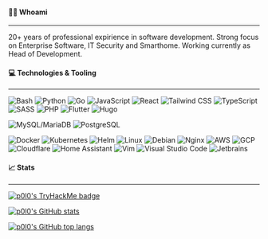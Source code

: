 #### 👨‍💻 Whoami

---

20+ years of professional expirience in software development. Strong focus on Enterprise Software, IT Security and Smarthome. Working currently as Head of Development.

#### 💻 Technologies & Tooling

---

![Bash](https://img.shields.io/badge/Bash-4EAA25?logo=gnubash&logoColor=white&style=for-the-badge)
![Python](https://img.shields.io/badge/Python-3776AB?logo=python&logoColor=white&style=for-the-badge)
![Go](https://img.shields.io/badge/Go-00ADD8?logo=go&logoColor=white&style=for-the-badge)
![JavaScript](https://img.shields.io/badge/JavaScript-F7DF1E?logo=javascript&logoColor=black&style=for-the-badge)
![React](https://img.shields.io/badge/React-61DAFB?logo=react&logoColor=black&style=for-the-badge)
![Tailwind CSS](https://img.shields.io/badge/Tailwind%20CSS-06B6D4?logo=tailwindcss&logoColor=white&style=for-the-badge)
![TypeScript](https://img.shields.io/badge/TypeScript-3178C6?logo=typescript&logoColor=white&style=for-the-badge)
![SASS](https://img.shields.io/badge/SASS-CC6699?logo=sass&logoColor=white&style=for-the-badge)
![PHP](https://img.shields.io/badge/PHP-777BB4?logo=php&logoColor=white&style=for-the-badge)
![Flutter](https://img.shields.io/badge/Flutter-02569B?logo=flutter&logoColor=white&style=for-the-badge)
![Hugo](https://img.shields.io/badge/Hugo-FF4088?logo=hugo&logoColor=white&style=for-the-badge)

![MySQL/MariaDB](https://img.shields.io/badge/MySQL%2FMariaDB-003545?logo=mariadb&logoColor=white&style=for-the-badge)
![PostgreSQL](https://img.shields.io/badge/PostgreSQL-4169E1?logo=postgresql&logoColor=white&style=for-the-badge)

<!--
![OWASP](https://img.shields.io/badge/OWASP-000000?logo=owasp&logoColor=white&style=for-the-badge)
![TryHackMe](https://img.shields.io/badge/TryHackMe-212C42?logo=tryhackme&logoColor=white&style=for-the-badge)
-->

![Docker](https://img.shields.io/badge/Docker-2496ED?logo=docker&logoColor=white&style=for-the-badge)
![Kubernetes](https://img.shields.io/badge/Kubernetes-326CE5?logo=kubernetes&logoColor=white&style=for-the-badge)
![Helm](https://img.shields.io/badge/Helm-0F1689?logo=helm&logoColor=white&style=for-the-badge)
![Linux](https://img.shields.io/badge/Linux-FCC624?logo=linux&logoColor=black&style=for-the-badge)
![Debian](https://img.shields.io/badge/Debian-A81D33?logo=debian&logoColor=white&style=for-the-badge)
![Nginx](https://img.shields.io/badge/Nginx-009639?logo=nginx&logoColor=white&style=for-the-badge)
![AWS](https://img.shields.io/badge/AWS-232F3E?logo=amazonaws&logoColor=white&style=for-the-badge)
![GCP](https://img.shields.io/badge/GCP-4285F4?logo=googlecloud&logoColor=white&style=for-the-badge)
![Cloudflare](https://img.shields.io/badge/Cloudflare-F38020?logo=cloudflare&logoColor=white&style=for-the-badge)
![Home Assistant](https://img.shields.io/badge/Home%20Assistant-41BDF5?logo=homeassistant&logoColor=white&style=for-the-badge)
![Vim](https://img.shields.io/badge/Vim-019733?logo=vim&logoColor=white&style=for-the-badge)
![Visual Studio Code](https://img.shields.io/badge/Visual%20Studio%20Code-007ACC?logo=visualstudiocode&logoColor=white&style=for-the-badge)
![Jetbrains](https://img.shields.io/badge/Jetbrains-000000?logo=jetbrains&logoColor=white&style=for-the-badge)

#### 📈 Stats

---

[![p0l0's TryHackMe badge](https://tryhackme-badges.s3.amazonaws.com/p0l0.png)](https://tryhackme.com/p/p0l0)

[![p0l0's GitHub stats](https://github-readme-stats.vercel.app/api?username=p0l0&count_private=true&show_icons=true&theme=blueberry&hide_title=true&hide_border=true&line_height=21)](https://github.com/p0l0/github-readme-stats)

[![p0l0's GitHub top langs](https://github-readme-stats.vercel.app/api/top-langs/?username=p0l0&layout=compact&count_private=true&show_icons=true&theme=blueberry&hide_title=true&hide_border=true&line_height=21)](https://github.com/p0l0/github-readme-stats)
